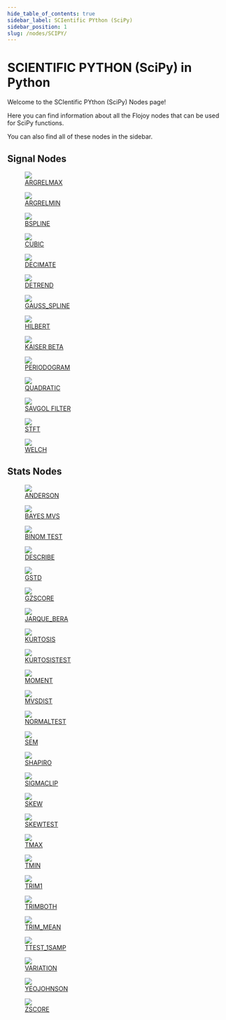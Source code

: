 ```yaml
---
hide_table_of_contents: true
sidebar_label: SCIentific PYthon (SciPy)
sidebar_position: 1
slug: /nodes/SCIPY/
---
```


# SCIENTIFIC PYTHON (SciPy) in Python

Welcome to the SCIentific PYthon (SciPy) Nodes page!

Here you can find information about all the Flojoy nodes that can be used for SciPy functions.

You can also find all of these nodes in the sidebar.

## Signal Nodes

<div className="flex flex-wrap" style={{ marginLeft: "-55px" }}>

<div className="p-4">
<a href="/nodes/SCIPY/SIGNAL/ARGRELMAX/">
<figure style={{ width: "200px", height: "200px", objectFit: "scale-down", marginRight: "15px" }}>
<img src="https://raw.githubusercontent.com/flojoy-ai/docs/main/docs/nodes/SCIPY/SIGNAL/ARGRELMAX/examples/EX1/output.jpeg" style={{ width: "200px", height: "200px", objectFit: "scale-down", marginRight: "15px" }} />
<figcaption>ARGRELMAX</figcaption>
</figure>
</a></div>

<div className="p-4">
<a href="/nodes/SCIPY/SIGNAL/ARGRELMIN/">
<figure style={{ width: "200px", height: "200px", objectFit: "scale-down", marginRight: "15px" }}>
<img src="https://raw.githubusercontent.com/flojoy-ai/docs/main/docs/nodes/SCIPY/SIGNAL/ARGRELMIN/examples/EX1/output.jpeg" style={{ width: "200px", height: "200px", objectFit: "scale-down", marginRight: "15px" }} />
<figcaption>ARGRELMIN</figcaption>
</figure>
</a></div>

<div className="p-4">
<a href="/nodes/SCIPY/SIGNAL/BSPLINE/">
<figure style={{ width: "200px", height: "200px", objectFit: "scale-down", marginRight: "15px" }}>
<img src="https://raw.githubusercontent.com/flojoy-ai/docs/main/docs/nodes/SCIPY/SIGNAL/BSPLINE/examples/EX1/output.jpeg" style={{ width: "200px", height: "200px", objectFit: "scale-down", marginRight: "15px" }} />
<figcaption>BSPLINE</figcaption>
</figure>
</a></div>

<div className="p-4">
<a href="/nodes/SCIPY/SIGNAL/CUBIC/">
<figure style={{ width: "200px", height: "200px", objectFit: "scale-down", marginRight: "15px" }}>
<img src="https://raw.githubusercontent.com/flojoy-ai/docs/main/docs/nodes/SCIPY/SIGNAL/CUBIC/examples/EX1/output.jpeg" style={{ width: "200px", height: "200px", objectFit: "scale-down", marginRight: "15px" }} />
<figcaption>CUBIC</figcaption>
</figure>
</a></div>

<div className="p-4">
<a href="/nodes/SCIPY/SIGNAL/DECIMATE/">
<figure style={{ width: "200px", height: "200px", objectFit: "scale-down", marginRight: "15px" }}>
<img src="https://raw.githubusercontent.com/flojoy-ai/docs/main/docs/nodes/SCIPY/SIGNAL/DECIMATE/examples/EX1/output.jpeg" style={{ width: "200px", height: "200px", objectFit: "scale-down", marginRight: "15px" }} />
<figcaption>DECIMATE</figcaption>
</figure>
</a></div>

<div className="p-4">
<a href="/nodes/SCIPY/SIGNAL/DETREND/">
<figure style={{ width: "200px", height: "200px", objectFit: "scale-down", marginRight: "15px" }}>
<img src="https://raw.githubusercontent.com/flojoy-ai/docs/main/docs/nodes/SCIPY/SIGNAL/DETREND/examples/EX1/output.jpeg" style={{ width: "200px", height: "200px", objectFit: "scale-down", marginRight: "15px" }} />
<figcaption>DETREND</figcaption>
</figure>
</a></div>

<div className="p-4">
<a href="/nodes/SCIPY/SIGNAL/GAUSS_SPLINE/">
<figure style={{ width: "200px", height: "200px", objectFit: "scale-down", marginRight: "15px" }}>
<img src="https://raw.githubusercontent.com/flojoy-ai/docs/main/docs/nodes/SCIPY/SIGNAL/GAUSS_SPLINE/examples/EX1/output.jpeg" style={{ width: "200px", height: "200px", objectFit: "scale-down", marginRight: "15px" }} />
<figcaption>GAUSS_SPLINE</figcaption>
</figure>
</a></div>

<div className="p-4">
<a href="/nodes/SCIPY/SIGNAL/HILBERT/">
<figure style={{ width: "200px", height: "200px", objectFit: "scale-down", marginRight: "15px" }}>
<img src="https://raw.githubusercontent.com/flojoy-ai/docs/main/docs/nodes/SCIPY/SIGNAL/HILBERT/examples/EX1/output.jpeg" style={{ width: "200px", height: "200px", objectFit: "scale-down", marginRight: "15px" }} />
<figcaption>HILBERT</figcaption>
</figure>
</a></div>

<div className="p-4">
<a href="/nodes/SCIPY/SIGNAL/KAISER_BETA/">
<figure style={{ width: "200px", height: "200px", objectFit: "scale-down", marginRight: "15px" }}>
<img src="https://raw.githubusercontent.com/flojoy-ai/docs/main/docs/nodes/SCIPY/SIGNAL/KAISER_BETA/examples/EX1/output.jpeg" style={{ width: "200px", height: "200px", objectFit: "scale-down", marginRight: "15px" }} />
<figcaption>KAISER BETA</figcaption>
</figure>
</a></div>

<div className="p-4">
<a href="/nodes/SCIPY/SIGNAL/PERIODOGRAM/">
<figure style={{ width: "200px", height: "200px", objectFit: "scale-down", marginRight: "15px" }}>
<img src="https://raw.githubusercontent.com/flojoy-ai/docs/main/docs/nodes/SCIPY/SIGNAL/PERIODOGRAM/examples/EX1/output.jpeg" style={{ width: "200px", height: "200px", objectFit: "scale-down", marginRight: "15px" }} />
<figcaption>PERIODOGRAM</figcaption>
</figure>
</a></div>

<div className="p-4">
<a href="/nodes/SCIPY/SIGNAL/QUADRATIC/">
<figure style={{ width: "200px", height: "200px", objectFit: "scale-down", marginRight: "15px" }}>
<img src="https://raw.githubusercontent.com/flojoy-ai/docs/main/docs/nodes/SCIPY/SIGNAL/QUADRATIC/examples/EX1/output.jpeg" style={{ width: "200px", height: "200px", objectFit: "scale-down", marginRight: "15px" }} />
<figcaption>QUADRATIC</figcaption>
</figure>
</a></div>

<div className="p-4">
<a href="/nodes/SCIPY/SIGNAL/SAVGOL_FILTER/">
<figure style={{ width: "200px", height: "200px", objectFit: "scale-down", marginRight: "15px" }}>
<img src="https://raw.githubusercontent.com/flojoy-ai/docs/main/docs/nodes/SCIPY/SIGNAL/SAVGOL_FILTER/examples/EX1/output.jpeg" style={{ width: "200px", height: "200px", objectFit: "scale-down", marginRight: "15px" }} />
<figcaption>SAVGOL FILTER</figcaption>
</figure>
</a></div>

<div className="p-4">
<a href="/nodes/SCIPY/SIGNAL/STFT/">
<figure style={{ width: "200px", height: "200px", objectFit: "scale-down", marginRight: "15px" }}>
<img src="https://raw.githubusercontent.com/flojoy-ai/docs/main/docs/nodes/SCIPY/SIGNAL/STFT/examples/EX1/output.jpeg" style={{ width: "200px", height: "200px", objectFit: "scale-down", marginRight: "15px" }} />
<figcaption>STFT</figcaption>
</figure>
</a></div>

<div className="p-4">
<a href="/nodes/SCIPY/SIGNAL/WELCH/">
<figure style={{ width: "200px", height: "200px", objectFit: "scale-down", marginRight: "15px" }}>
<img src="https://raw.githubusercontent.com/flojoy-ai/docs/main/docs/nodes/SCIPY/SIGNAL/WELCH/examples/EX1/output.jpeg" style={{ width: "200px", height: "200px", objectFit: "scale-down", marginRight: "15px" }} />
<figcaption>WELCH</figcaption>
</figure>
</a></div>

</div>

## Stats Nodes

<div className="flex flex-wrap" style={{ marginLeft: "-55px" }}>

<div className="p-4">
<a href="/nodes/SCIPY/STATS/ANDERSON/">
<figure style={{ width: "200px", height: "200px", objectFit: "scale-down", marginRight: "15px" }}>
<img src="https://raw.githubusercontent.com/flojoy-ai/docs/main/docs/nodes/SCIPY/STATS/ANDERSON/examples/EX1/output.jpeg" style={{ width: "200px", height: "200px", objectFit: "scale-down", marginRight: "15px" }} />
<figcaption>ANDERSON</figcaption>
</figure>
</a></div>

<div className="p-4">
<a href="/nodes/SCIPY/STATS/BAYES_MVS/">
<figure style={{ width: "200px", height: "200px", objectFit: "scale-down", marginRight: "15px" }}>
<img src="https://raw.githubusercontent.com/flojoy-ai/docs/main/docs/nodes/SCIPY/STATS/BAYES_MVS/examples/EX1/output.jpeg" style={{ width: "200px", height: "200px", objectFit: "scale-down", marginRight: "15px" }} />
<figcaption>BAYES MVS</figcaption>
</figure>
</a></div>

<div className="p-4">
<a href="/nodes/SCIPY/STATS/BINOM_TEST/">
<figure style={{ width: "200px", height: "200px", objectFit: "scale-down", marginRight: "15px" }}>
<img src="https://raw.githubusercontent.com/flojoy-ai/docs/main/docs/nodes/SCIPY/STATS/BINOM_TEST/examples/EX1/output.jpeg" style={{ width: "200px", height: "200px", objectFit: "scale-down", marginRight: "15px" }} />
<figcaption>BINOM TEST</figcaption>
</figure>
</a></div>

<div className="p-4">
<a href="/nodes/SCIPY/STATS/DESCRIBE/">
<figure style={{ width: "200px", height: "200px", objectFit: "scale-down", marginRight: "15px" }}>
<img src="https://raw.githubusercontent.com/flojoy-ai/docs/main/docs/nodes/SCIPY/STATS/DESCRIBE/examples/EX1/output.jpeg" style={{ width: "200px", height: "200px", objectFit: "scale-down", marginRight: "15px" }} />
<figcaption>DESCRIBE</figcaption>
</figure>
</a></div>

<div className="p-4">
<a href="/nodes/SCIPY/STATS/GSTD/">
<figure style={{ width: "200px", height: "200px", objectFit: "scale-down", marginRight: "15px" }}>
<img src="https://raw.githubusercontent.com/flojoy-ai/docs/main/docs/nodes/SCIPY/STATS/GSTD/examples/EX1/output.jpeg" style={{ width: "200px", height: "200px", objectFit: "scale-down", marginRight: "15px" }} />
<figcaption>GSTD</figcaption>
</figure>
</a></div>

<div className="p-4">
<a href="/nodes/SCIPY/STATS/GZSCORE/">
<figure style={{ width: "200px", height: "200px", objectFit: "scale-down", marginRight: "15px" }}>
<img src="https://raw.githubusercontent.com/flojoy-ai/docs/main/docs/nodes/SCIPY/STATS/GZSCORE/examples/EX1/output.jpeg" style={{ width: "200px", height: "200px", objectFit: "scale-down", marginRight: "15px" }} />
<figcaption>GZSCORE</figcaption>
</figure>
</a></div>

<div className="p-4">
<a href="/nodes/SCIPY/STATS/JARQUE_BERA/">
<figure style={{ width: "200px", height: "200px", objectFit: "scale-down", marginRight: "15px" }}>
<img src="https://raw.githubusercontent.com/flojoy-ai/docs/main/docs/nodes/SCIPY/STATS/JARQUE_BERA/examples/EX1/output.jpeg" style={{ width: "200px", height: "200px", objectFit: "scale-down", marginRight: "15px" }} />
<figcaption>JARQUE_BERA</figcaption>
</figure>
</a></div>

<div className="p-4">
<a href="/nodes/SCIPY/STATS/KURTOSIS/">
<figure style={{ width: "200px", height: "200px", objectFit: "scale-down", marginRight: "15px" }}>
<img src="https://raw.githubusercontent.com/flojoy-ai/docs/main/docs/nodes/SCIPY/STATS/KURTOSIS/examples/EX1/output.jpeg" style={{ width: "200px", height: "200px", objectFit: "scale-down", marginRight: "15px" }} />
<figcaption>KURTOSIS</figcaption>
</figure>
</a></div>

<div className="p-4">
<a href="/nodes/SCIPY/STATS/KURTOSISTEST/">
<figure style={{ width: "200px", height: "200px", objectFit: "scale-down", marginRight: "15px" }}>
<img src="https://raw.githubusercontent.com/flojoy-ai/docs/main/docs/nodes/SCIPY/STATS/KURTOSISTEST/examples/EX1/output.jpeg" style={{ width: "200px", height: "200px", objectFit: "scale-down", marginRight: "15px" }} />
<figcaption>KURTOSISTEST</figcaption>
</figure>
</a></div>

<div className="p-4">
<a href="/nodes/SCIPY/STATS/MOMENT/">
<figure style={{ width: "200px", height: "200px", objectFit: "scale-down", marginRight: "15px" }}>
<img src="https://raw.githubusercontent.com/flojoy-ai/docs/main/docs/nodes/SCIPY/STATS/MOMENT/examples/EX1/output.jpeg" style={{ width: "200px", height: "200px", objectFit: "scale-down", marginRight: "15px" }} />
<figcaption>MOMENT</figcaption>
</figure>
</a></div>

<div className="p-4">
<a href="/nodes/SCIPY/STATS/MVSDIST/">
<figure style={{ width: "200px", height: "200px", objectFit: "scale-down", marginRight: "15px" }}>
<img src="https://raw.githubusercontent.com/flojoy-ai/docs/main/docs/nodes/SCIPY/STATS/MVSDIST/examples/EX1/output.jpeg" style={{ width: "200px", height: "200px", objectFit: "scale-down", marginRight: "15px" }} />
<figcaption>MVSDIST</figcaption>
</figure>
</a></div>

<div className="p-4">
<a href="/nodes/SCIPY/STATS/NORMALTEST/">
<figure style={{ width: "200px", height: "200px", objectFit: "scale-down", marginRight: "15px" }}>
<img src="https://raw.githubusercontent.com/flojoy-ai/docs/main/docs/nodes/SCIPY/STATS/NORMALTEST/examples/EX1/output.jpeg" style={{ width: "200px", height: "200px", objectFit: "scale-down", marginRight: "15px" }} />
<figcaption>NORMALTEST</figcaption>
</figure>
</a></div>

<div className="p-4">
<a href="/nodes/SCIPY/STATS/SEM/">
<figure style={{ width: "200px", height: "200px", objectFit: "scale-down", marginRight: "15px" }}>
<img src="https://raw.githubusercontent.com/flojoy-ai/docs/main/docs/nodes/SCIPY/STATS/SEM/examples/EX1/output.jpeg" style={{ width: "200px", height: "200px", objectFit: "scale-down", marginRight: "15px" }} />
<figcaption>SEM</figcaption>
</figure>
</a></div>

<div className="p-4">
<a href="/nodes/SCIPY/STATS/SHAPIRO/">
<figure style={{ width: "200px", height: "200px", objectFit: "scale-down", marginRight: "15px" }}>
<img src="https://raw.githubusercontent.com/flojoy-ai/docs/main/docs/nodes/SCIPY/STATS/SHAPIRO/examples/EX1/output.jpeg" style={{ width: "200px", height: "200px", objectFit: "scale-down", marginRight: "15px" }} />
<figcaption>SHAPIRO</figcaption>
</figure>
</a></div>

<div className="p-4">
<a href="/nodes/SCIPY/STATS/SIGMACLIP/">
<figure style={{ width: "200px", height: "200px", objectFit: "scale-down", marginRight: "15px" }}>
<img src="https://raw.githubusercontent.com/flojoy-ai/docs/main/docs/nodes/SCIPY/STATS/SIGMACLIP/examples/EX1/output.jpeg" style={{ width: "200px", height: "200px", objectFit: "scale-down", marginRight: "15px" }} />
<figcaption>SIGMACLIP</figcaption>
</figure>
</a></div>

<div className="p-4">
<a href="/nodes/SCIPY/STATS/SKEW/">
<figure style={{ width: "200px", height: "200px", objectFit: "scale-down", marginRight: "15px" }}>
<img src="https://raw.githubusercontent.com/flojoy-ai/docs/main/docs/nodes/SCIPY/STATS/SKEW/examples/EX1/output.jpeg" style={{ width: "200px", height: "200px", objectFit: "scale-down", marginRight: "15px" }} />
<figcaption>SKEW</figcaption>
</figure>
</a></div>

<div className="p-4">
<a href="/nodes/SCIPY/STATS/SKEWTEST/">
<figure style={{ width: "200px", height: "200px", objectFit: "scale-down", marginRight: "15px" }}>
<img src="https://raw.githubusercontent.com/flojoy-ai/docs/main/docs/nodes/SCIPY/STATS/SKEWTEST/examples/EX1/output.jpeg" style={{ width: "200px", height: "200px", objectFit: "scale-down", marginRight: "15px" }} />
<figcaption>SKEWTEST</figcaption>
</figure>
</a></div>

<div className="p-4">
<a href="/nodes/SCIPY/STATS/TMAX/">
<figure style={{ width: "200px", height: "200px", objectFit: "scale-down", marginRight: "15px" }}>
<img src="https://raw.githubusercontent.com/flojoy-ai/docs/main/docs/nodes/SCIPY/STATS/TMAX/examples/EX1/output.jpeg" style={{ width: "200px", height: "200px", objectFit: "scale-down", marginRight: "15px" }} />
<figcaption>TMAX</figcaption>
</figure>
</a></div>

<div className="p-4">
<a href="/nodes/SCIPY/STATS/TMIN/">
<figure style={{ width: "200px", height: "200px", objectFit: "scale-down", marginRight: "15px" }}>
<img src="https://raw.githubusercontent.com/flojoy-ai/docs/main/docs/nodes/SCIPY/STATS/TMIN/examples/EX1/output.jpeg" style={{ width: "200px", height: "200px", objectFit: "scale-down", marginRight: "15px" }} />
<figcaption>TMIN</figcaption>
</figure>
</a></div>

<div className="p-4">
<a href="/nodes/SCIPY/STATS/TRIM1/">
<figure style={{ width: "200px", height: "200px", objectFit: "scale-down", marginRight: "15px" }}>
<img src="https://raw.githubusercontent.com/flojoy-ai/docs/main/docs/nodes/SCIPY/STATS/TRIM1/examples/EX1/output.jpeg" style={{ width: "200px", height: "200px", objectFit: "scale-down", marginRight: "15px" }} />
<figcaption>TRIM1</figcaption>
</figure>
</a></div>

<div className="p-4">
<a href="/nodes/SCIPY/STATS/TRIMBOTH/">
<figure style={{ width: "200px", height: "200px", objectFit: "scale-down", marginRight: "15px" }}>
<img src="https://raw.githubusercontent.com/flojoy-ai/docs/main/docs/nodes/SCIPY/STATS/TRIMBOTH/examples/EX1/output.jpeg" style={{ width: "200px", height: "200px", objectFit: "scale-down", marginRight: "15px" }} />
<figcaption>TRIMBOTH</figcaption>
</figure>
</a></div>

<div className="p-4">
<a href="/nodes/SCIPY/STATS/TRIM_MEAN/">
<figure style={{ width: "200px", height: "200px", objectFit: "scale-down", marginRight: "15px" }}>
<img src="https://raw.githubusercontent.com/flojoy-ai/docs/main/docs/nodes/SCIPY/STATS/TRIM_MEAN/examples/EX1/output.jpeg" style={{ width: "200px", height: "200px", objectFit: "scale-down", marginRight: "15px" }} />
<figcaption>TRIM_MEAN</figcaption>
</figure>
</a></div>

<div className="p-4">
<a href="/nodes/SCIPY/STATS/TTEST_1SAMP/">
<figure style={{ width: "200px", height: "200px", objectFit: "scale-down", marginRight: "15px" }}>
<img src="https://raw.githubusercontent.com/flojoy-ai/docs/main/docs/nodes/SCIPY/STATS/TTEST_1SAMP/examples/EX1/output.jpeg" style={{ width: "200px", height: "200px", objectFit: "scale-down", marginRight: "15px" }} />
<figcaption>TTEST_1SAMP</figcaption>
</figure>
</a></div>

<div className="p-4">
<a href="/nodes/SCIPY/STATS/VARIATION/">
<figure style={{ width: "200px", height: "200px", objectFit: "scale-down", marginRight: "15px" }}>
<img src="https://raw.githubusercontent.com/flojoy-ai/docs/main/docs/nodes/SCIPY/STATS/VARIATION/examples/EX1/output.jpeg" style={{ width: "200px", height: "200px", objectFit: "scale-down", marginRight: "15px" }} />
<figcaption>VARIATION</figcaption>
</figure>
</a></div>

<div className="p-4">
<a href="/nodes/SCIPY/STATS/YEOJOHNSON/">
<figure style={{ width: "200px", height: "200px", objectFit: "scale-down", marginRight: "15px" }}>
<img src="https://raw.githubusercontent.com/flojoy-ai/docs/main/docs/nodes/SCIPY/STATS/YEOJOHNSON/examples/EX1/output.jpeg" style={{ width: "200px", height: "200px", objectFit: "scale-down", marginRight: "15px" }} />
<figcaption>YEOJOHNSON</figcaption>
</figure>
</a></div>

<div className="p-4">
<a href="/nodes/SCIPY/STATS/ZSCORE/">
<figure style={{ width: "200px", height: "200px", objectFit: "scale-down", marginRight: "15px" }}>
<img src="https://raw.githubusercontent.com/flojoy-ai/docs/main/docs/nodes/SCIPY/STATS/ZSCORE/examples/EX1/output.jpeg" style={{ width: "200px", height: "200px", objectFit: "scale-down", marginRight: "15px" }} />
<figcaption>ZSCORE</figcaption>
</figure>
</a></div>

</div>
